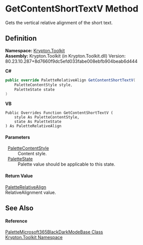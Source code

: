 # GetContentShortTextV Method


Gets the vertical relative alignment of the short text.



## Definition
**Namespace:** <a href="79d2eac2-21f4-54ff-7552-b20c33c30600.md">Krypton.Toolkit</a>  
**Assembly:** Krypton.Toolkit (in Krypton.Toolkit.dll) Version: 80.23.10.287+8d7660f9dc5efd033fabe008ebfb904beab6d444

**C#**
``` C#
public override PaletteRelativeAlign GetContentShortTextV(
	PaletteContentStyle style,
	PaletteState state
)
```
**VB**
``` VB
Public Overrides Function GetContentShortTextV ( 
	style As PaletteContentStyle,
	state As PaletteState
) As PaletteRelativeAlign
```



#### Parameters
<dl><dt>  <a href="e51bbd11-7fb5-8388-9a31-63383b173303.md">PaletteContentStyle</a></dt><dd>Content style.</dd><dt>  <a href="93e626cd-00cf-240e-06c6-ab4d47e982ba.md">PaletteState</a></dt><dd>Palette value should be applicable to this state.</dd></dl>

#### Return Value
<a href="6b948519-dac0-d559-fd67-0c859be1aa1d.md">PaletteRelativeAlign</a>  
RelativeAlignment value.

## See Also


#### Reference
<a href="63c183a7-4f02-058e-2bfc-238113a7def1.md">PaletteMicrosoft365BlackDarkModeBase Class</a>  
<a href="79d2eac2-21f4-54ff-7552-b20c33c30600.md">Krypton.Toolkit Namespace</a>  
